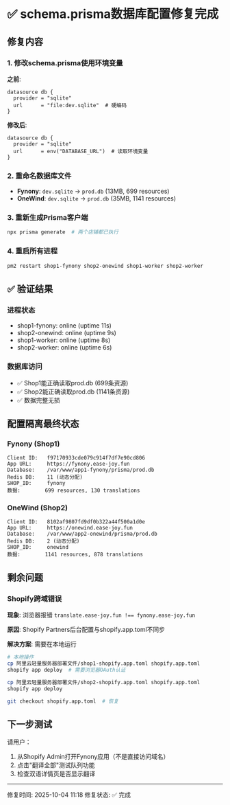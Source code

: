 # ✅ schema.prisma数据库配置修复完成

## 修复内容

### 1. 修改schema.prisma使用环境变量
**之前**:
```prisma
datasource db {
  provider = "sqlite"
  url      = "file:dev.sqlite"  # 硬编码
}
```

**修改后**:
```prisma
datasource db {
  provider = "sqlite"
  url      = env("DATABASE_URL")  # 读取环境变量
}
```

### 2. 重命名数据库文件
- **Fynony**: `dev.sqlite` → `prod.db` (13MB, 699 resources)
- **OneWind**: `dev.sqlite` → `prod.db` (35MB, 1141 resources)

### 3. 重新生成Prisma客户端
```bash
npx prisma generate  # 两个店铺都已执行
```

### 4. 重启所有进程
```bash
pm2 restart shop1-fynony shop2-onewind shop1-worker shop2-worker
```

## ✅ 验证结果

### 进程状态
- shop1-fynony: online (uptime 11s)
- shop2-onewind: online (uptime 9s)
- shop1-worker: online (uptime 8s)
- shop2-worker: online (uptime 6s)

### 数据库访问
- ✅ Shop1能正确读取prod.db (699条资源)
- ✅ Shop2能正确读取prod.db (1141条资源)
- ✅ 数据完整无损

## 配置隔离最终状态

### Fynony (Shop1)
```
Client ID:   f97170933cde079c914f7df7e90cd806
App URL:     https://fynony.ease-joy.fun
Database:    /var/www/app1-fynony/prisma/prod.db
Redis DB:    11 (动态分配)
SHOP_ID:     fynony
数据:        699 resources, 130 translations
```

### OneWind (Shop2)
```
Client ID:   8102af9807fd9df0b322a44f500a1d0e
App URL:     https://onewind.ease-joy.fun
Database:    /var/www/app2-onewind/prisma/prod.db
Redis DB:    2 (动态分配)
SHOP_ID:     onewind
数据:        1141 resources, 878 translations
```

## 剩余问题

### Shopify跨域错误
**现象**: 浏览器报错 `translate.ease-joy.fun !== fynony.ease-joy.fun`

**原因**: Shopify Partners后台配置与shopify.app.toml不同步

**解决方案**: 需要在本地运行
```bash
# 本地操作
cp 阿里云轻量服务器部署文件/shop1-shopify.app.toml shopify.app.toml
shopify app deploy  # 需要浏览器OAuth认证

cp 阿里云轻量服务器部署文件/shop2-shopify.app.toml shopify.app.toml  
shopify app deploy

git checkout shopify.app.toml  # 恢复
```

## 下一步测试

请用户：
1. 从Shopify Admin打开Fynony应用（不是直接访问域名）
2. 点击"翻译全部"测试队列功能
3. 检查双语详情页是否显示翻译

---

修复时间: 2025-10-04 11:18
修复状态: ✅ 完成
